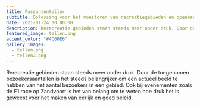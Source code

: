 ```yaml
---
title: Passantenteller
subtitle: Oplossing voor het monitoren van recreatiegebieden en openbare ruimte.
date: 2021-01-24 00:00:00
description: Rerecreatie gebieden staan steeds meer onder druk. Door de toegenomen bezoekersaantallen is het steeds belangrijker om een actueel beeld te hebben van het aantal bezoekers in een gebied. Ook bij evenementen zoals de F1 race op Zandvoort is het van belang om te weten hoe druk het is geweest voor het maken van eerlijk en goed beleid.
featured_image: tellen.png
accent_color: "#4C60E6"
gallery_images:
  - tellen.png
  - tellen2.png
---
```


Rerecreatie gebieden staan steeds meer onder druk. Door de toegenomen bezoekersaantallen is het steeds belangrijker om een actueel beeld te hebben van het aantal bezoekers in een gebied. Ook bij evenementen zoals de F1 race op Zandvoort is het van belang om te weten hoe druk het is geweest voor het maken van eerlijk en goed beleid.
